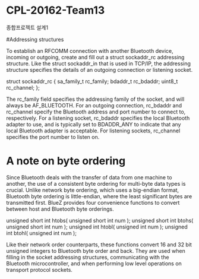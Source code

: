 # CPL-20162-Team13
종합프로젝트 설계1

#Addressing structures

To establish an RFCOMM connection with another Bluetooth device, incoming or outgoing, create and fill out a struct sockaddr_rc addressing structure. Like the struct sockaddr_in that is used in TCP/IP, the addressing structure specifies the details of an outgoing connection or listening socket.


struct sockaddr_rc {
	sa_family_t	rc_family;
	bdaddr_t	rc_bdaddr;
	uint8_t		rc_channel;
};

The rc_family field specifies the addressing family of the socket, and will always be AF_BLUETOOTH. For an outgoing connection, rc_bdaddr and rc_channel specify the Bluetooth address and port number to connect to, respectively. For a listening socket, rc_bdaddr specifies the local Bluetooth adapter to use, and is typically set to BDADDR_ANY to indicate that any local Bluetooth adapter is acceptable. For listening sockets, rc_channel specifies the port number to listen on.

# A note on byte ordering
Since Bluetooth deals with the transfer of data from one machine to another, the use of a consistent byte ordering for multi-byte data types is crucial. Unlike network byte ordering, which uses a big-endian format, Bluetooth byte ordering is little-endian, where the least significant bytes are transmitted first. BlueZ provides four convenience functions to convert between host and Bluetooth byte orderings.


unsigned short int htobs( unsigned short int num );
unsigned short int btohs( unsigned short int num );
unsigned int htobl( unsigned int num );
unsigned int btohl( unsigned int num );

Like their network order counterparts, these functions convert 16 and 32 bit unsigned integers to Bluetooth byte order and back. They are used when filling in the socket addressing structures, communicating with the Bluetooth microcontroller, and when performing low level operations on transport protocol sockets.

